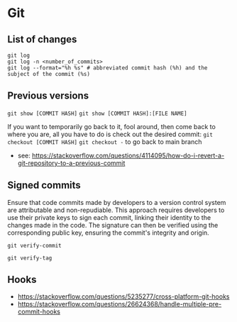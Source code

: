 # Git


## List of changes
```
git log
git log -n <number_of_commits>
git log --format="%h %s" # abbreviated commit hash (%h) and the subject of the commit (%s)

```






## Previous versions
`git show [COMMIT HASH]`
`git show [COMMIT HASH]:[FILE NAME]`


If you want to temporarily go back to it, fool around, then come back to where you are, all you have to do is check out the desired commit:
`git checkout [COMMIT HASH]`
`git checkout -` to go back to main branch
- see: <https://stackoverflow.com/questions/4114095/how-do-i-revert-a-git-repository-to-a-previous-commit>



## Signed commits
Ensure that code commits made by developers to a version control system are attributable and non-repudiable. This approach requires developers to use their private keys to sign each commit, linking their identity to the changes made in the code. The signature can then be verified using the corresponding public key, ensuring the commit's integrity and origin.

`git verify-commit`

`git verify-tag`













## Hooks

- <https://stackoverflow.com/questions/5235277/cross-platform-git-hooks>
- <https://stackoverflow.com/questions/26624368/handle-multiple-pre-commit-hooks>


